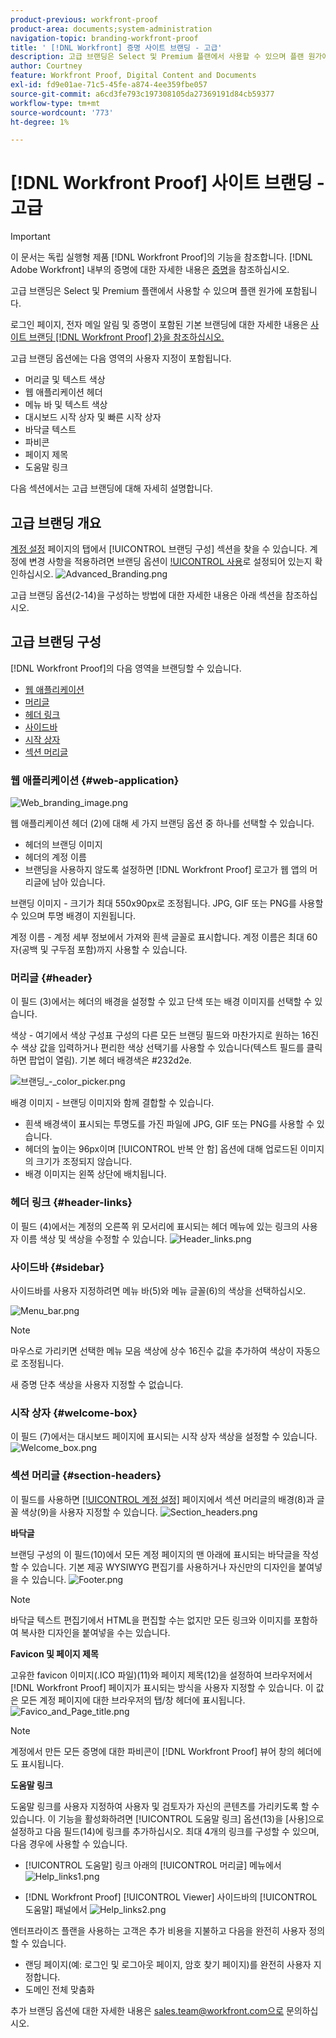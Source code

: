 ```yaml
---
product-previous: workfront-proof
product-area: documents;system-administration
navigation-topic: branding-workfront-proof
title: ' [!DNL Workfront] 증명 사이트 브랜딩 - 고급'
description: 고급 브랜딩은 Select 및 Premium 플랜에서 사용할 수 있으며 플랜 원가에 포함됩니다.
author: Courtney
feature: Workfront Proof, Digital Content and Documents
exl-id: fd9e01ae-71c5-45fe-a874-4ee359fbe057
source-git-commit: a6cd3fe793c197308105da27369191d84cb59377
workflow-type: tm+mt
source-wordcount: '773'
ht-degree: 1%

---
```


# [!DNL Workfront Proof] 사이트 브랜딩 - 고급

>[!IMPORTANT]
>
>이 문서는 독립 실행형 제품 [!DNL Workfront Proof]의 기능을 참조합니다. [!DNL Adobe Workfront] 내부의 증명에 대한 자세한 내용은 [증명](../../../review-and-approve-work/proofing/proofing.md)을 참조하십시오.

고급 브랜딩은 Select 및 Premium 플랜에서 사용할 수 있으며 플랜 원가에 포함됩니다.

로그인 페이지, 전자 메일 알림 및 증명이 포함된 기본 브랜딩에 대한 자세한 내용은 [사이트 브랜딩 [!DNL Workfront Proof] 2}을 참조하십시오.](../../../workfront-proof/wp-acct-admin/branding/brand-wp-site.md)

고급 브랜딩 옵션에는 다음 영역의 사용자 지정이 포함됩니다.

* 머리글 및 텍스트 색상
* 웹 애플리케이션 헤더
* 메뉴 바 및 텍스트 색상
* 대시보드 시작 상자 및 빠른 시작 상자
* 바닥글 텍스트
* 파비콘
* 페이지 제목
* 도움말 링크

다음 섹션에서는 고급 브랜딩에 대해 자세히 설명합니다.

## 고급 브랜딩 개요

[계정 설정](https://support.workfront.com/hc/en-us/sections/115000912147-Account-Settings) 페이지의 탭에서 [!UICONTROL 브랜딩 구성] 섹션을 찾을 수 있습니다. 계정에 변경 사항을 적용하려면 브랜딩 옵션이 [!UICONTROL 사용](1)로 설정되어 있는지 확인하십시오.
![Advanced_Branding.png](assets/advanced-branding-350x618.png)

고급 브랜딩 옵션(2-14)을 구성하는 방법에 대한 자세한 내용은 아래 섹션을 참조하십시오.

## 고급 브랜딩 구성

[!DNL Workfront Proof]의 다음 영역을 브랜딩할 수 있습니다.

* [웹 애플리케이션](#web-application)
* [머리글](#header)
* [헤더 링크](#header-links)
* [사이드바](#sidebar)
* [시작 상자](#welcome-box)
* [섹션 머리글](#section-headers)

### 웹 애플리케이션 {#web-application}

![Web_branding_image.png](assets/web-branding-image-350x181.png)

웹 애플리케이션 헤더 (2)에 대해 세 가지 브랜딩 옵션 중 하나를 선택할 수 있습니다.

* 헤더의 브랜딩 이미지
* 헤더의 계정 이름
* 브랜딩을 사용하지 않도록 설정하면 [!DNL Workfront Proof] 로고가 웹 앱의 머리글에 남아 있습니다.

브랜딩 이미지 - 크기가 최대 550x90px로 조정됩니다. JPG, GIF 또는 PNG를 사용할 수 있으며 투명 배경이 지원됩니다.

계정 이름 - 계정 세부 정보에서 가져와 흰색 글꼴로 표시합니다. 계정 이름은 최대 60자(공백 및 구두점 포함)까지 사용할 수 있습니다.

### 머리글 {#header}

이 필드 (3)에서는 헤더의 배경을 설정할 수 있고 단색 또는 배경 이미지를 선택할 수 있습니다.

색상 - 여기에서 색상 구성표 구성의 다른 모든 브랜딩 필드와 마찬가지로 원하는 16진수 색상 값을 입력하거나 편리한 색상 선택기를 사용할 수 있습니다(텍스트 필드를 클릭하면 팝업이 열림). 기본 헤더 배경색은 #232d2e.

![브랜딩_-_color_picker.png](assets/branding---color-picker-350x131.png)

배경 이미지 - 브랜딩 이미지와 함께 결합할 수 있습니다.

* 흰색 배경색이 표시되는 투명도를 가진 파일에 JPG, GIF 또는 PNG를 사용할 수 있습니다.
* 헤더의 높이는 96px이며 [!UICONTROL 반복 안 함] 옵션에 대해 업로드된 이미지의 크기가 조정되지 않습니다.
* 배경 이미지는 왼쪽 상단에 배치됩니다.

### 헤더 링크 {#header-links}

이 필드 (4)에서는 계정의 오른쪽 위 모서리에 표시되는 헤더 메뉴에 있는 링크의 사용자 이름 색상 및 색상을 수정할 수 있습니다.
![Header_links.png](assets/header-links-350x140.png)

### 사이드바 {#sidebar}

사이드바를 사용자 지정하려면 메뉴 바(5)와 메뉴 글꼴(6)의 색상을 선택하십시오.

![Menu_bar.png](assets/menu-bar-350x490.png)

>[!NOTE]
>
>마우스로 가리키면 선택한 메뉴 모음 색상에 상수 16진수 값을 추가하여 색상이 자동으로 조정됩니다.

새 증명 단추 색상을 사용자 지정할 수 없습니다.

### 시작 상자 {#welcome-box}

이 필드 (7)에서는 대시보드 페이지에 표시되는 시작 상자 색상을 설정할 수 있습니다.
![Welcome_box.png](assets/welcome-box-350x110.png)

### 섹션 머리글 {#section-headers}

이 필드를 사용하면 [[!UICONTROL 계정 설정]](https://support.workfront.com/hc/en-us/sections/115000912147-Account-Settings) 페이지에서 섹션 머리글의 배경(8)과 글꼴 색상(9)을 사용자 지정할 수 있습니다.
![Section_headers.png](assets/section-headers-350x138.png)

**바닥글**

브랜딩 구성의 이 필드(10)에서 모든 계정 페이지의 맨 아래에 표시되는 바닥글을 작성할 수 있습니다. 기본 제공 WYSIWYG 편집기를 사용하거나 자신만의 디자인을 붙여넣을 수 있습니다.
![Footer.png](assets/footer-350x157.png)

>[!NOTE]
>
>바닥글 텍스트 편집기에서 HTML을 편집할 수는 없지만 모든 링크와 이미지를 포함하여 복사한 디자인을 붙여넣을 수는 있습니다.

**Favicon 및 페이지 제목**

고유한 favicon 이미지(.ICO 파일)(11)와 페이지 제목(12)을 설정하여 브라우저에서 [!DNL Workfront Proof] 페이지가 표시되는 방식을 사용자 지정할 수 있습니다. 이 값은 모든 계정 페이지에 대한 브라우저의 탭/창 헤더에 표시됩니다.
![Favico_and_Page_title.png](assets/favico-and-page-title-350x95.png)

>[!NOTE]
>
>계정에서 만든 모든 증명에 대한 파비콘이 [!DNL Workfront Proof] 뷰어 창의 헤더에도 표시됩니다.

**도움말 링크**

도움말 링크를 사용자 지정하여 사용자 및 검토자가 자신의 콘텐츠를 가리키도록 할 수 있습니다. 이 기능을 활성화하려면 [!UICONTROL 도움말 링크] 옵션(13)을 [사용]으로 설정하고 다음 필드(14)에 링크를 추가하십시오. 최대 4개의 링크를 구성할 수 있으며, 다음 경우에 사용할 수 있습니다.

* [!UICONTROL 도움말] 링크 아래의 [!UICONTROL 머리글] 메뉴에서
  ![Help_links1.png](assets/help-links1-350x170.png)

* [!DNL Workfront Proof] [!UICONTROL Viewer] 사이드바의 [!UICONTROL 도움말] 패널에서
  ![Help_links2.png](assets/help-links2-350x532.png)

엔터프라이즈 플랜을 사용하는 고객은 추가 비용을 지불하고 다음을 완전히 사용자 정의할 수 있습니다.

* 랜딩 페이지(예: 로그인 및 로그아웃 페이지, 암호 찾기 페이지)를 완전히 사용자 지정합니다.
* 도메인 전체 맞춤화

추가 브랜딩 옵션에 대한 자세한 내용은 sales.team@workfront.com으로 문의하십시오.

<!--
<h2 data-mc-conditions="QuicksilverOrClassic.Draft mode">Custom Domains</h2>
-->

<!--
<p data-mc-conditions="QuicksilverOrClassic.Draft mode">Our Select and Premium plans include the option to purchase a fully-branded domain. This means that you can customize your URL as well as all links included in notification emails.&nbsp;</p>
-->

<!--
<p data-mc-conditions="QuicksilverOrClassic.Draft mode">For more information, please see&nbsp;<a href="../../../workfront-proof/wp-acct-admin/branding/configure-branded-domain-in-wp.md" class="MCXref xref">Configure a branded domain in Workfront Proof</a>.</p>
-->

<!--
<h2 data-mc-conditions="QuicksilverOrClassic.Draft mode">Custom Page Branding</h2>
-->

<!--
<p data-mc-conditions="QuicksilverOrClassic.Draft mode">Custom branding of the Workfront Proof pages is a paid service and by default&nbsp;includes full customization of the following:</p>
-->

<!--
  <li data-mc-conditions="QuicksilverOrClassic.Draft mode"><a href="https://app.proofhq.com/login">Log in/landing page</a> </li>
  -->

<!--
  <li data-mc-conditions="QuicksilverOrClassic.Draft mode"><a href="https://app.proofhq.com/logout">Logout page</a> </li>
  -->

<!--
  <li data-mc-conditions="QuicksilverOrClassic.Draft mode"><a href="https://app.proofhq.com/login/password">Forgot password page</a> </li>
  -->

<!--
<h3 data-mc-conditions="QuicksilverOrClassic.Draft mode">Design Elements</h3>
-->

<!--
<p data-mc-conditions="QuicksilverOrClassic.Draft mode">Please create your design&nbsp;in&nbsp;a .PSD file with all the elements placed in the separate layers - this will allow us to prepare the scalable pages for you.</p>
-->

<!--
<p data-mc-conditions="QuicksilverOrClassic.Draft mode">There are no particular restrictions on the .PSD files, and the look and layout of the pages is completely up to you. However please make sure that the key elements are included in your design:</p>
-->

<!--
<p data-mc-conditions="QuicksilverOrClassic.Draft mode"><strong>Login Page</strong> <br> <img src="assets/login-350x196.png" alt="login.png" style="width: 350;height: 196;"> </p>
-->

<!--
<p data-mc-conditions="QuicksilverOrClassic.Draft mode"><strong>Logout page</strong> <br> <img src="assets/logout-350x181.png" alt="logout.png" style="width: 350;height: 181;"> </p>
-->

<!--
<p data-mc-conditions="QuicksilverOrClassic.Draft mode"><strong>Forgot password</strong> <br> <img src="assets/forgot-password-350x177.png" alt="Forgot_password.png" style="width: 350;height: 177;"> </p>
-->

<!--
<p data-mc-conditions="QuicksilverOrClassic.Draft mode"><strong>Inactivity alert</strong> <br> <img src="assets/inactivity-350x255.png" alt="Inactivity.png" style="width: 350;height: 255;"> </p>
-->

<!--
<p data-mc-conditions="QuicksilverOrClassic.Draft mode"><strong>Invalid email address</strong> <br> <img src="assets/incorrect-password-350x210.png" alt="incorrect_password.png" style="width: 350;height: 210;"> </p>
-->

<!--
<p data-mc-conditions="QuicksilverOrClassic.Draft mode"><strong>Inactivity and incorrect email address</strong> <br> <img src="assets/inactivty-and-credentials-350x254.png" alt="inactivty_and_credentials.png" style="width: 350;height: 254;"> </p>
-->

<!--
<note type="note">
&nbsp;The separate designs for the alerts are not required. If you'd like us to leave the default style of the messages, as shown on the screencasts above, please let us know. The team will match the colors with your design.
</note>
-->

<!--
<p data-mc-conditions="QuicksilverOrClassic.Draft mode">If you'd like to have placeholder text in the text fields, please include this in your designs.</p>
-->

<!--
<note type="note">
The wording of the alerts cannot be changed as these are the system messages.
</note>
-->

<!--
<p data-mc-conditions="QuicksilverOrClassic.Draft mode"><strong>2. Fonts</strong> </p>
-->

<!--
<p data-mc-conditions="QuicksilverOrClassic.Draft mode">Please make sure that the text is not rasterized but kept as the text layers, unless you want the particular elements to be displayed as images on your landing pages.</p>
-->

<!--
<p data-mc-conditions="QuicksilverOrClassic.Draft mode">If you use custom fonts in your design, please make sure to include the following font files: EOT + .TTF + OTF + SVG + WOFF for support in all browsers.</p>
-->

<!--
<note type="note">
&nbsp; You need to hold an appropriate license, which allows implementing your selected fonts on the web pages.
</note>
-->

<!--
<p data-mc-conditions="QuicksilverOrClassic.Draft mode">If you use the standard and widely available fonts, the font files are not required. Please see the following lists for reference:</p>
-->

<!--
  <li data-mc-conditions="QuicksilverOrClassic.Draft mode"><a href="http://www.w3schools.com/cssref/css_websafe_fonts.asp">Websafe fonts listed in the standard Font families</a> </li>
  -->

<!--
  <li data-mc-conditions="QuicksilverOrClassic.Draft mode"><a href="https://www.google.com/fonts">Open Source Google fonts</a> </li>
  -->

<!--
<p data-mc-conditions="QuicksilverOrClassic.Draft mode"><strong>3. Screen resolution</strong> </p>
-->

<!--
<p data-mc-conditions="QuicksilverOrClassic.Draft mode">We support 1024x768 screen resolution (1366x768 for wide screens) and upwards. However, for the landing pages designs we do recommend using higher resolution for the better results on the various screens. The best practice would be to determine what screen resolution is the most common on your users' machines and prepare a slightly bigger design.</p>
-->

<!--
<p data-mc-conditions="QuicksilverOrClassic.Draft mode"><strong>4. Browsers compatibility</strong> </p>
-->

<!--
<p data-mc-conditions="QuicksilverOrClassic.Draft mode">The newer browsers generally don't require any custom code to display the pages properly. However, if your users have the older browser versions installed on their machines some code adjustments may be needed.</p>
-->

<!--
<p data-mc-conditions="QuicksilverOrClassic.Draft mode">By default we do prepare the pages compatible with the following browsers:</p>
-->

<!--
  <li data-mc-conditions="QuicksilverOrClassic.Draft mode">Internet Explorer 9+</li>
  -->

<!--
  <li data-mc-conditions="QuicksilverOrClassic.Draft mode">Safari 6.x+</li>
  -->

<!--
  <li data-mc-conditions="QuicksilverOrClassic.Draft mode">Chrome 22+ *</li>
  -->

<!--
  <li data-mc-conditions="QuicksilverOrClassic.Draft mode">Firefox 15+ *</li>
  -->

<!--
<p data-mc-conditions="QuicksilverOrClassic.Draft mode">* Preferred browsers </p>
-->

<!--
<note type="note"> Workfront Proof will not design your custom pages, the PSD files must be supplied by you, but if you have any questions, please contact our Support team.
</note>
-->
